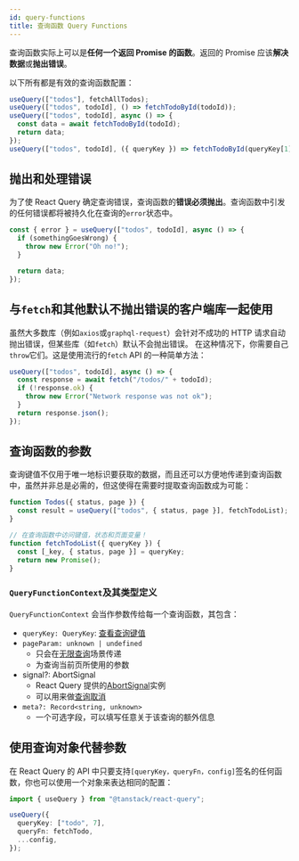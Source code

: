 ```yaml
---
id: query-functions
title: 查询函数 Query Functions
---
```


查询函数实际上可以是**任何一个返回 Promise 的函数**。返回的 Promise 应该**解决数据**或**抛出错误**。

以下所有都是有效的查询函数配置：

```ts
useQuery(["todos"], fetchAllTodos);
useQuery(["todos", todoId], () => fetchTodoById(todoId));
useQuery(["todos", todoId], async () => {
  const data = await fetchTodoById(todoId);
  return data;
});
useQuery(["todos", todoId], ({ queryKey }) => fetchTodoById(queryKey[1]));
```

## 抛出和处理错误

为了使 React Query 确定查询错误，查询函数的**错误必须抛出**。查询函数中引发的任何错误都将被持久化在查询的`error`状态中。

```ts
const { error } = useQuery(["todos", todoId], async () => {
  if (somethingGoesWrong) {
    throw new Error("Oh no!");
  }

  return data;
});
```

## 与`fetch`和其他默认不抛出错误的客户端库一起使用

虽然大多数库（例如`axios`或`graphql-request`）会针对不成功的 HTTP 请求自动抛出错误，但某些库（如`fetch`）默认不会抛出错误。
在这种情况下，你需要自己`throw`它们。这是使用流行的`fetch` API 的一种简单方法：

```ts
useQuery(["todos", todoId], async () => {
  const response = await fetch("/todos/" + todoId);
  if (!response.ok) {
    throw new Error("Network response was not ok");
  }
  return response.json();
});
```

## 查询函数的参数

查询键值不仅用于唯一地标识要获取的数据，而且还可以方便地传递到查询函数中，虽然并非总是必需的，但这使得在需要时提取查询函数成为可能：

```ts
function Todos({ status, page }) {
  const result = useQuery(["todos", { status, page }], fetchTodoList);
}

// 在查询函数中访问键值，状态和页面变量！
function fetchTodoList({ queryKey }) {
  const [_key, { status, page }] = queryKey;
  return new Promise();
}
```

### `QueryFunctionContext`及其类型定义

`QueryFunctionContext` 会当作参数传给每一个查询函数，其包含：

- `queryKey: QueryKey`: [查看查询键值](./query-keys.md)
- `pageParam: unknown | undefined`
  - 只会在[无限查询](./infinite-queries.md)场景传递
  - 为查询当前页所使用的参数
- signal?: AbortSignal
  - React Query 提供的[AbortSignal](https://developer.mozilla.org/en-US/docs/Web/API/AbortSignal)实例
  - 可以用来做[查询取消](./query-cancellation.md)
- `meta?: Record<string, unknown>`
  - 一个可选字段，可以填写任意关于该查询的额外信息

## 使用查询对象代替参数

在 React Query 的 API 中只要支持`[queryKey，queryFn，config]`签名的任何函数，你也可以使用一个对象来表达相同的配置：

```ts
import { useQuery } from "@tanstack/react-query";

useQuery({
  queryKey: ["todo", 7],
  queryFn: fetchTodo,
  ...config,
});
```
